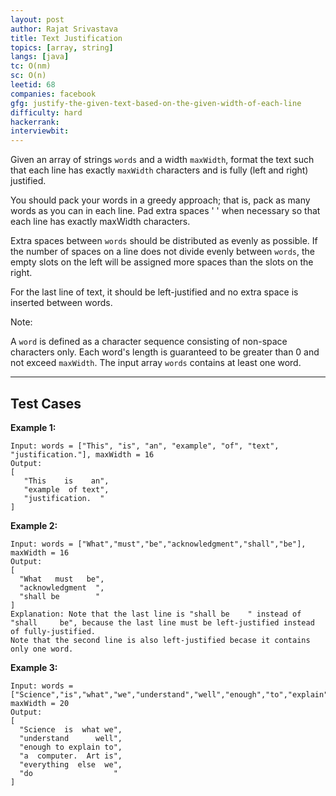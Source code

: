 ```yaml
---
layout: post
author: Rajat Srivastava
title: Text Justification
topics: [array, string]
langs: [java]
tc: O(nm)
sc: O(n)
leetid: 68
companies: facebook
gfg: justify-the-given-text-based-on-the-given-width-of-each-line
difficulty: hard
hackerrank: 
interviewbit: 
---
```


Given an array of strings `words` and a width `maxWidth`, 
format the text such that each line has exactly `maxWidth` characters and is fully (left and right) justified.

You should pack your words in a greedy approach; 
that is, pack as many words as you can in each line. 
Pad extra spaces ' ' when necessary so that each line has exactly maxWidth characters.

Extra spaces between `words` should be distributed as evenly as possible. 
If the number of spaces on a line does not divide evenly between `words`, 
the empty slots on the left will be assigned more spaces than the slots on the right.

For the last line of text, it should be left-justified and no extra space is inserted between words.

Note:

A `word` is defined as a character sequence consisting of non-space characters only.
Each word's length is guaranteed to be greater than 0 and not exceed `maxWidth`.
The input array `words` contains at least one word.

---

## Test Cases

**Example 1:** 
```
Input: words = ["This", "is", "an", "example", "of", "text", "justification."], maxWidth = 16
Output:
[
   "This    is    an",
   "example  of text",
   "justification.  "
]
```

**Example 2:** 
```
Input: words = ["What","must","be","acknowledgment","shall","be"], maxWidth = 16
Output:
[
  "What   must   be",
  "acknowledgment  ",
  "shall be        "
]
Explanation: Note that the last line is "shall be    " instead of "shall     be", because the last line must be left-justified instead of fully-justified.
Note that the second line is also left-justified becase it contains only one word.
```

**Example 3:**
```
Input: words = ["Science","is","what","we","understand","well","enough","to","explain","to","a","computer.","Art","is","everything","else","we","do"], maxWidth = 20
Output:
[
  "Science  is  what we",
  "understand      well",
  "enough to explain to",
  "a  computer.  Art is",
  "everything  else  we",
  "do                  "
]
```